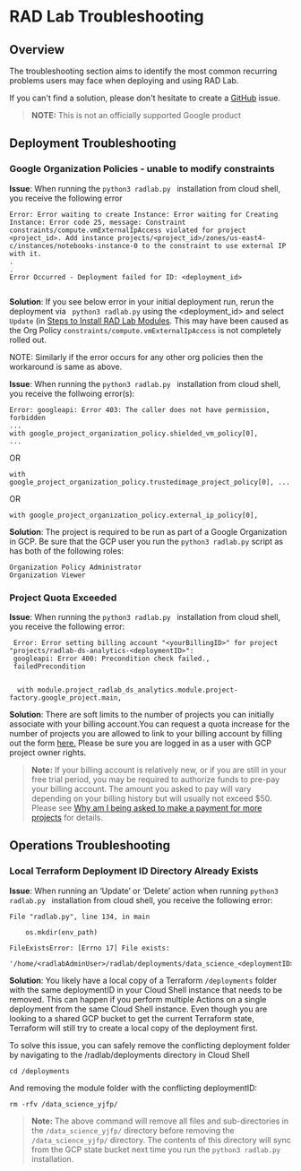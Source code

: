 # RAD Lab Troubleshooting

 ## Overview
 The troubleshooting section aims to identify the most common recurring problems users may face when deploying and using RAD Lab. 

 If you can't find a solution, please don't hesitate to create a [GitHub](https://github.com/GoogleCloudPlatform/rad-lab/issues) issue. 

 >**NOTE:**  This is not an officially supported Google product

## Deployment Troubleshooting

### Google Organization Policies - unable to modify constraints
**Issue**: When running the ```python3 radlab.py ``` installation from cloud shell,  you receive the following error
```
Error: Error waiting to create Instance: Error waiting for Creating Instance: Error code 25, message: Constraint constraints/compute.vmExternalIpAccess violated for project <project_id>. Add instance projects/<project_id>/zones/us-east4-c/instances/notebooks-instance-0 to the constraint to use external IP with it.
.
.
Error Occurred - Deployment failed for ID: <deployment_id>


```

**Solution**: If you see below error in your initial deployment run, rerun the deployment via ``` python3 radlab.py``` using the <deployment_id> and select `Update` (in [Steps to Install RAD Lab Modules](../radlab-installer/README.md#steps-to-install-rad-lab-modules). This may have been caused as the Org Policy ```constraints/compute.vmExternalIpAccess``` is not completely rolled out.

NOTE: Similarly if the error occurs for any other org policies then the workaround is same as above.  

**Issue**:
When running the ```python3 radlab.py ``` installation from cloud shell, you receive the follwoing error(s):

```
Error: googleapi: Error 403: The caller does not have permission, forbidden
...
with google_project_organization_policy.shielded_vm_policy[0],
...

```
OR

```
with google_project_organization_policy.trustedimage_project_policy[0], ...
```

OR
```
with google_project_organization_policy.external_ip_policy[0],
```

**Solution**: The project is required to be run as part of a Google Organization in GCP. Be sure that the GCP user you run the ```python3 radlab.py``` script as has both of the following roles:
```
Organization Policy Administrator
Organization Viewer
```

### Project Quota Exceeded
**Issue**: When running the ```python3 radlab.py ``` installation from cloud shell, you receive the following error: 

```
 Error: Error setting billing account "<yourBillingID>" for project "projects/radlab-ds-analytics-<deploymentID>": 
 googleapi: Error 400: Precondition check failed., 
 failedPrecondition

   
  with module.project_radlab_ds_analytics.module.project-factory.google_project.main,

```
**Solution**: There are soft limits to the number of projects you can initially associate with  your billing account.You can request a quota increase for the number of projects you are allowed to link to your billing account by filling out the form [here.](https://support.google.com/code/contact/billing_quota_increase) 
Please be sure you are logged in as a user with GCP project owner rights. 

> **Note:** If your billing account is relatively new, or if you are still in your free trial period,  you may be required to authorize funds to pre-pay your billing account. The amount you asked to pay will vary depending on your billing history but will usually not exceed $50. Please see [Why am I being asked to make a payment for more projects](https://support.google.com/cloud/answer/6330231?hl=en#) for details.

## Operations Troubleshooting

### Local Terraform Deployment ID Directory Already Exists
**Issue**:  When running an ‘Update’ or ‘Delete’ action when running ```python3 radlab.py ``` installation from cloud shell, you receive the following error:

```
File "radlab.py", line 134, in main

    os.mkdir(env_path)

FileExistsError: [Errno 17] File exists:
 '/home/<radlabAdminUser>/radlab/deployments/data_science_<deploymentID>'
```
**Solution**:  You likely have a local copy of a Terraform ```/deployments``` folder with the same deploymentID in your Cloud Shell instance that needs to be removed. This can happen if you  perform multiple Actions on a single deployment from the same Cloud Shell instance. Even though you are looking to a shared GCP bucket to get the current Terraform state, Terraform will still try to create a local copy of the deployment first.

To solve this issue, you can safely remove the conflicting deployment folder by navigating to the /radlab/deployments directory in Cloud Shell

```cd /deployments```

And removing the module folder with the conflicting deploymentID:

```rm -rfv /data_science_yjfp/```
> **Note:** The above command will remove all files and sub-directories in the ```/data_science_yjfp/``` directory before removing the ```/data_science_yjfp/``` directory. The contents of this directory will sync from the GCP state bucket next time you run the ```python3 radlab.py ``` installation.